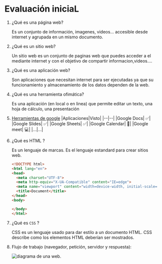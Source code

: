 # Evaluación iniciaL
1. ¿Qué es una página web?

   Es un conjunto de información, imagenes, videos... accesible desde internet y agrupada en un mismo documento.

2. ¿Qué es un sitio web?

   Un sitio web es un conjunto de paginas web que puedes acceder a el mediante internet y con el objetivo de compartir informacion,videos.... 

3. ¿Qué es una aplicación web?

   Son aplicaciones que necesitan internet para ser ejecutadas ya que su funcionamiento y almacenamiento de los datos dependen de la web.

4. ¿Qué es una herramienta ofimática?

    Es una aplicación (en local o en linea) que permite editar un texto, una hoja de cálculo, una
    presentación

5. [Herramientas de google](google.com/intl/es-419/chrome/browser-tools/)
    |Aplicaciones|Visto|
    |--|--|
    |Google Docs| ✅|
    |Google Slides| ✅|
    |Google Sheets| ✅|
    |Google Calendar| 📆|
    |Google meet| 💻|
    |...|...|
  
6. ¿Qué es HTML ?

    Es un lenguaje de marcas. Es el lenguaje estandard para crear sitios web.
    ```HTML
    <!DOCTYPE html>
    <html lang="en">
    <head>
      <meta charset="UTF-8">
      <meta http-equiv="X-UA-Compatible" content="IE=edge">
      <meta name="viewport" content="width=device-width, initial-scale=1.0">
      <title>Document</title>
    </head>
    <body>
    
    </body>
    </html>

   
7. ¿Qué es `CSS` ?

    CSS es un lenguaje usado para dar estilo a un documento HTML. CSS describe como los
    elementos HTML deberían ser mostrados.
  
8. Flujo de trabajo (navegador, petición, servidor y respuesta):

   ![diagrama de una web](https://camo.githubusercontent.com/4dc59108a963885608fb0b126e7a65f04f7e59d8eec09c2e653da2435f4ecc2b/68747470733a2f2f66702e6a6f7365646f6d696e676f2e6f72672f69617767732f7530312f696d672f64735f70726f636573735f7374617469632e706e67).



